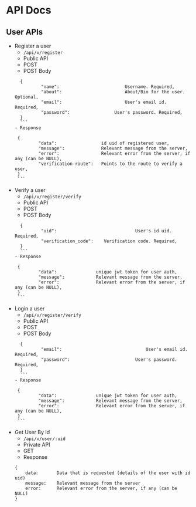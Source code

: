 # API Docs

## User APIs
 - Register a user
	 - ` /api/v/register `
	 - Public API
	 - POST
	 - POST Body
	  ```
		{
				"name":							Username. Required,
				"about":						About/Bio for the user. Optional,
				"email":						User's email id. Required,
				"password":					User's password. Required,
		}
		```
	 - Response
	  ```
		{
				"data":               	id uid of registered user,
				"message":            	Relevant message from the server,
				"error":              	Relevant error from the server, if any (can be NULL),
				"verification-route": 	Points to the route to verify a user,
		}
		```
 - Verify a user
	 - ` /api/v/register/verify `
	 - Public API
	 - POST
	 - POST Body
	  ```
		{
				"uid":								User's id uid. Required,
				"verification_code":	Verification code. Required,
		}
		```
	 - Response
	  ```
		{
				"data":               unique jwt token for user auth,
				"message":            Relevant message from the server,
				"error":              Relevant error from the server, if any (can be NULL),
		}
		```
 - Login a user
	 - ` /api/v/register/verify `
	 - Public API
	 - POST
	 - POST Body
	  ```
		{
				"email":								User's email id. Required,
				"password":							User's password. Required,
		}
		```
	 - Response
	  ```
		{
				"data":               unique jwt token for user auth,
				"message":            Relevant message from the server,
				"error":              Relevant error from the server, if any (can be NULL),
		}
		```
 - Get User By Id
   - ` /api/v/user/:uid `
   - Private API
   - GET
   - Response
    ```
    {
        data:       Data that is requested (details of the user with id uid)
        message:    Relevant message from the server
        error:      Relevant error from the server, if any (can be NULL)
    } 
    ```
